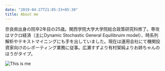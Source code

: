 ```yaml
---
date: "2019-04-27T21:05:33+05:30"
title: About me
---
```


奈良県出身の院卒2年目の25歳。関西学院大学大学院総合政策研究科修了。専攻はマクロ経済（主にDynamic Stochastic General Equilibruim model）、時系列解析やテキストマイニングにも手を出していました。現在は運用会社にて機関投資家向けのレポーティング業務に従事。広瀬すずより有村架純よりお姉ちゃんのほうがタイプ。

![This is me][1]

[1]: /img/about.jpg
